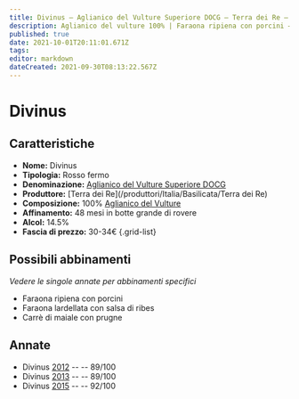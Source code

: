 ```yaml
---
title: Divinus – Aglianico del Vulture Superiore DOCG – Terra dei Re – Basilicata (IT) – 30-34€ – 4★-5★
description: Aglianico del vulture 100% | Faraona ripiena con porcini – Faraona lardellata – Carrè di maiale con prugne – –
published: true
date: 2021-10-01T20:11:01.671Z
tags: 
editor: markdown
dateCreated: 2021-09-30T08:13:22.567Z
---
```


# Divinus

## Caratteristiche
- **Nome:** Divinus
- **Tipologia:** Rosso fermo 
- **Denominazione:** [Aglianico del Vulture Superiore DOCG](/denominazioni/Italia/Basilicata/DOCG/Aglianico-del-Vulture-Superiore)
- **Produttore:** [Terra dei Re](/produttori/Italia/Basilicata/Terra dei Re) 
- **Composizione:** 100% [Aglianico del Vulture](/vitigni/Italia/aglianico-del-vulture)
- **Affinamento:** 48 mesi in botte grande di rovere
- **Alcol:** 14.5%
- **Fascia di prezzo:** 30-34€
{.grid-list}


> 
## Possibili abbinamenti
*Vedere le singole annate per abbinamenti specifici*

- Faraona ripiena con porcini
- Faraona lardellata con salsa di ribes
- Carrè di maiale con prugne

## Annate
- Divinus [2012](/vini/Italia/Basilicata/Terra-dei-Re/Divinus/2012) -- <span class="star-4"></span> -- 89/100
- Divinus [2013](/vini/Italia/Basilicata/Terra-dei-Re/Divinus/2013) -- <span class="star-4"></span> -- 89/100
- Divinus [2015](/vini/Italia/Basilicata/Terra-dei-Re/Divinus/2015) -- <span class="star-5"></span> -- 92/100 
